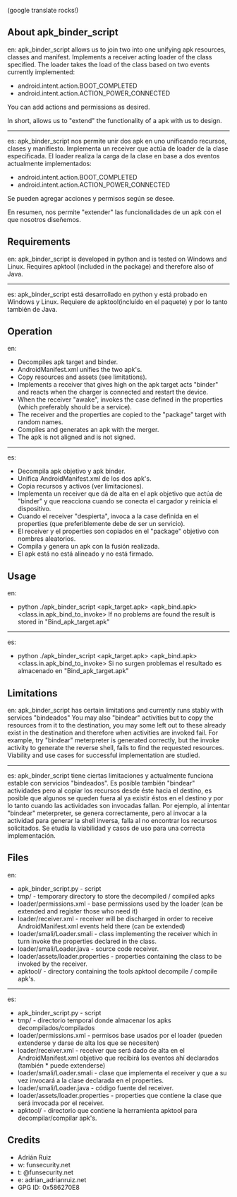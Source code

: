 (google translate rocks!)

About apk_binder_script
-----------------------
en:
apk_binder_script allows us to join two into one unifying apk resources, classes and manifest. Implements a receiver acting loader 
of the class specified. The loader takes the load of the class based on two events currently implemented: 

* android.intent.action.BOOT_COMPLETED 
* android.intent.action.ACTION_POWER_CONNECTED 

You can add actions and permissions as desired. 

In short, allows us to "extend" the functionality of a apk with us to design.

-----------------------
es:
apk_binder_script nos permite unir dos apk en uno unificando recursos, clases y manifiesto. Implementa un receiver que actúa de loader
de la clase especificada. El loader realiza la carga de la clase en base a dos eventos actualmente implementados:

* android.intent.action.BOOT_COMPLETED
* android.intent.action.ACTION_POWER_CONNECTED

Se pueden agregar acciones y permisos según se desee.

En resumen, nos permite "extender" las funcionalidades de un apk con el que nosotros diseñemos.

Requirements
------------
en:
apk_binder_script is developed in python and is tested on Windows and Linux. 
Requires apktool (included in the package) and therefore also of Java.

-----------------------
es:
apk_binder_script está desarrollado en python y está probado en Windows y Linux.
Requiere de apktool(incluído en el paquete) y por lo tanto también de Java.

Operation
---------
en:
* Decompiles apk target and binder. 
* AndroidManifest.xml unifies the two apk's. 
* Copy resources and assets (see limitations). 
* Implements a receiver that gives high on the apk target acts "binder" and reacts when the charger is connected and restart the device. 
* When the receiver "awake", invokes the case defined in the properties (which preferably should be a service). 
* The receiver and the properties are copied to the "package" target with random names. 
* Compiles and generates an apk with the merger.
* The apk is not aligned and is not signed.

-----------------------
es:
* Decompila apk objetivo y apk binder.
* Unifica AndroidManifest.xml de los dos apk's.
* Copia recursos y activos (ver limitaciones).
* Implementa un receiver que dá de alta en el apk objetivo que actúa de "binder" y que reacciona cuando se conecta el cargador y reinicia el dispositivo.
* Cuando el receiver "despierta", invoca a la case definida en el properties (que preferiblemente debe de ser un servicio).
* El receiver y el properties son copiados en el "package" objetivo con nombres aleatorios.
* Compila y genera un apk con la fusión realizada.
* El apk está no está alineado y no está firmado.

Usage
-----
en:
* python ./apk_binder_script <apk_target.apk> <apk_bind.apk> <class.in.apk_bind_to_invoke>
If no problems are found the result is stored in "Bind_apk_target.apk"

-----------------------
es:
* python ./apk_binder_script <apk_target.apk> <apk_bind.apk> <class.in.apk_bind_to_invoke>
Si no surgen problemas el resultado es almacenado en "Bind_apk_target.apk"

Limitations
-----------
en:
apk_binder_script has certain limitations and currently runs stably with services "bindeados" 
You may also "bindear" activities but to copy the resources from it to the destination, you may 
some left out to these already exist in the destination and therefore when activities are invoked fail. 
For example, try "bindear" meterpreter is generated correctly, but the invoke activity to generate the reverse shell, 
fails to find the requested resources. 
Viability and use cases for successful implementation are studied.

-----------------------
es:
apk_binder_script tiene ciertas limitaciones y actualmente funciona estable con servicios "bindeados".
Es posible también "bindear" actividades pero al copiar los recursos desde éste hacia el destino, es posible que
algunos se queden fuera al ya existir éstos en el destino y por lo tanto cuando las actividades son invocadas fallan.
Por ejemplo, al intentar "bindear" meterpreter, se genera correctamente, pero al invocar a la actividad para generar la shell inversa,
falla al no encontrar los recursos solicitados.
Se etudia la viabilidad y casos de uso para una correcta implementación.

Files
-----
en:
* apk_binder_script.py - script 
* tmp/ - temporary directory to store the decompiled / compiled apks 
* loader/permissions.xml - base permissions used by the loader (can be extended and register those who need it) 
* loader/receiver.xml - receiver will be discharged in order to receive AndroidManifest.xml events held there (can be extended) 
* loader/smali/Loader.smali - class implementing the receiver which in turn invoke the properties declared in the class. 
* loader/smali/Loader.java - source code receiver.
* loader/assets/loader.properties - properties containing the class to be invoked by the receiver. 
* apktool/ - directory containing the tools apktool decompile / compile apk's.

-----------------------
es:
* apk_binder_script.py - script
* tmp/ - directorio temporal donde almacenar los apks decompilados/compilados
* loader/permissions.xml - permisos base usados por el loader (pueden extenderse y darse de alta los que se necesiten)
* loader/receiver.xml - receiver que será dado de alta en el AndroidManifest.xml objetivo que recibirá los eventos ahí declarados (también * puede extenderse)
* loader/smali/Loader.smali - clase que implementa el receiver y que a su vez invocará a la clase declarada en el properties.
* loader/smali/Loader.java - código fuente del receiver.
* loader/assets/loader.properties - properties que contiene la clase que será invocada por el receiver.
* apktool/ - directorio que contiene la herramienta apktool para decompilar/compilar apk's.

Credits
-------

* Adrián Ruiz
* w: funsecurity.net
* t: @funsecurity.net
* e: adrian_adrianruiz.net
* GPG ID: 0x586270E8
